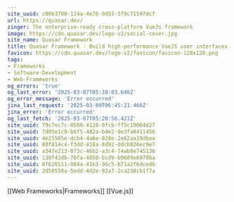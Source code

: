 ```yaml
---
site_uuid: c00b3700-114a-4e76-9d55-3f9c71597dcf
url: https://quasar.dev/
zinger: The enterprise-ready cross-platform VueJs framework
image: https://cdn.quasar.dev/logo-v2/social-cover.jpg
site_name: Quasar Framework
title: Quasar Framework - Build high-performance VueJS user interfaces in record time
favicon: https://cdn.quasar.dev/logo-v2/favicon/favicon-128x128.png
tags:
- Frameworks
- Software-Development
- Web-Frameworks
og_errors: 'true'
og_last_error: '2025-03-07T05:38:03.646Z'
og_error_message: 'Error occurred'
jina_last_request: '2025-03-09T06:45:21.466Z'
jina_error: 'Error occurred'
og_last_fetch: '2025-03-07T05:20:56.421Z'
site_uuid: 79c7ec7c-0580-4128-9fcb-ff5c19064d27
site_uuid: 7d05e1c9-b6f5-482a-b4e2-9e3fa0411456
site_uuid: 4e25505e-dcb4-4a6e-928e-2e62aa19dbea
site_uuid: 89f814c4-f3dd-418a-8d92-ddcb826ec9e7
site_uuid: a347e213-073c-46b2-a3c4-74ab8e745136
site_uuid: 138f42db-70fa-4850-bcd9-b0689e6970ba
site_uuid: 8f626511-004a-41b3-96c5-b71a2f6dced6
site_uuid: 2d50550a-5edd-4d2e-92a7-2ca238cb1f7a
---
```

[[Web Frameworks|Frameworks]]
[[Vue.js]]

